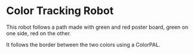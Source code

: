 # Color Tracking Robot

This robot follows a path made with green and red poster board, green on one side, red on the other.

It follows the border between the two colors using a ColorPAL.

